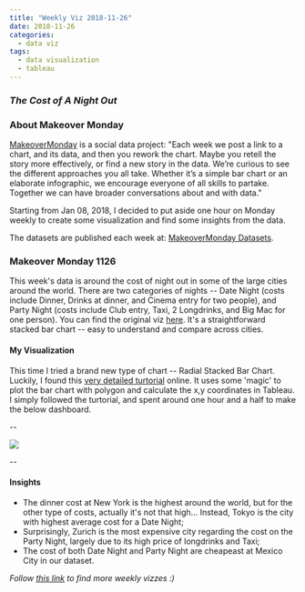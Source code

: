 ```yaml
---
title: "Weekly Viz 2018-11-26"
date: 2018-11-26
categories:
  - data viz
tags:
  - data visualization
  - tableau
---
```


### *The Cost of A Night Out*


### About Makeover Monday

[MakeoverMonday](http://www.makeovermonday.co.uk/) is a social data project:
"Each week we post a link to a chart, and its data, and then you rework the chart.
Maybe you retell the story more effectively, or find a new story in the data.
We’re curious to see the different approaches you all take. Whether it’s a simple bar chart or an elaborate infographic, we encourage everyone of all skills to partake.
Together we can have broader conversations about and with data."

Starting from Jan 08, 2018, I decided to put aside one hour on Monday weekly to create some visualization and find some insights from the data.

The datasets are published each week at: [MakeoverMonday Datasets](http://www.makeovermonday.co.uk/data/).

### Makeover Monday 1126

This week's data is around the cost of night out in some of the large cities around the world. There are two categories of nights -- Date Night (costs include Dinner, Drinks at dinner, and Cinema entry for two people), and Party Night (costs include Club entry, Taxi, 2 Longdrinks, and Big Mac for one person). You can find the original viz [here](https://www.thrillist.com/news/nation/cost-of-a-night-out-cities-around-the-world). It's a straightforward stacked bar chart -- easy to understand and compare across cities.  


#### My Visualization

This time I tried a brand new type of chart -- Radial Stacked Bar Chart. Luckily, I found this [very detailed turtorial](https://ryankrowland.wordpress.com/2016/10/20/radial-stacked-bar-charts-in-tableau/) online. It uses some 'magic' to plot the bar chart with polygon and calculate the x,y coordinates in Tableau. I simply followed the turtorial, and spent around one hour and a half to make the below dashboard.  

--  
<div class='tableauPlaceholder' id='viz1543283254698' style='position: relative'>
<noscript><a href='#'>
  <img alt=' ' src='https:&#47;&#47;public.tableau.com&#47;static&#47;images&#47;Ma&#47;MakeOverMonday1126&#47;NightOutCost&#47;1_rss.png' style='border: none' />
</a></noscript>
<object class='tableauViz'  style='display:none;'>
  <param name='host_url' value='https%3A%2F%2Fpublic.tableau.com%2F' />
  <param name='embed_code_version' value='3' />
  <param name='site_root' value='' />
  <param name='name' value='MakeOverMonday1126&#47;NightOutCost' />
  <param name='tabs' value='no' />
  <param name='toolbar' value='yes' />
  <param name='static_image' value='https:&#47;&#47;public.tableau.com&#47;static&#47;images&#47;Ma&#47;MakeOverMonday1126&#47;NightOutCost&#47;1.png' />
  <param name='animate_transition' value='yes' />
  <param name='display_static_image' value='yes' />
  <param name='display_spinner' value='yes' />
  <param name='display_overlay' value='yes' />
  <param name='display_count' value='yes' />
  <param name='filter' value='publish=yes' />
</object></div>              
<script type='text/javascript'>          
  var divElement = document.getElementById('viz1543283254698');         
  var vizElement = divElement.getElementsByTagName('object')[0];     
  vizElement.style.width='800px';vizElement.style.height='627px';         
  var scriptElement = document.createElement('script');                  
  scriptElement.src = 'https://public.tableau.com/javascripts/api/viz_v1.js';        
  vizElement.parentNode.insertBefore(scriptElement, vizElement);           
</script>  


--  

#### Insights
* The dinner cost at New York is the highest around the world, but for the other type of costs, actually it's not that high... Instead, Tokyo is the city with highest average cost for a Date Night;    
* Surprisingly, Zurich is the most expensive city regarding the cost on the Party Night, largely due to its high price of longdrinks and Taxi;  
* The cost of both Date Night and Party Night are cheapeast at Mexico City in our dataset.  


*Follow [this link](https://yudong-94.github.io/personal-website/project/MakeOverMonday2018/) to find more weekly vizzes :)*